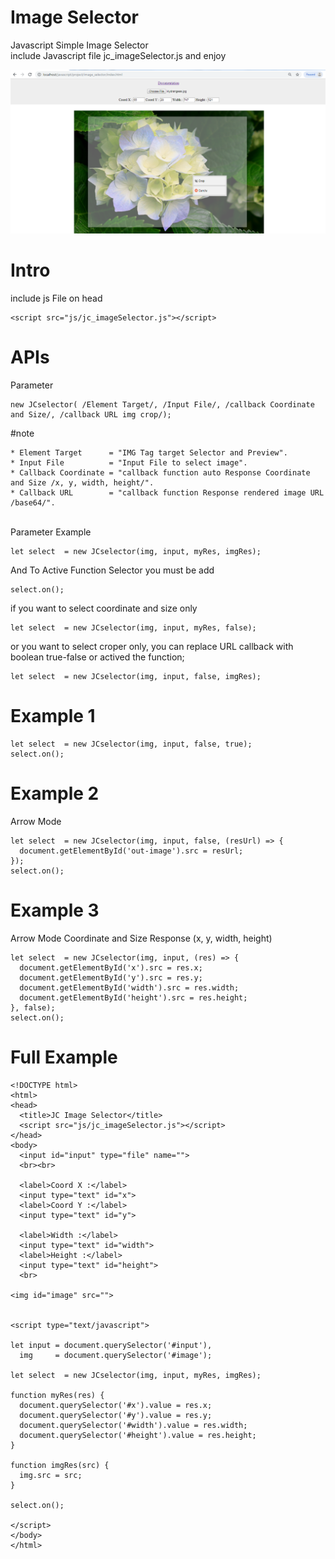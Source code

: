 # Image Selector</h1>

Javascript Simple Image Selector<br>
include Javascript file jc_imageSelector.js and enjoy  

<img src="preview.png" alt="jc_imageSelector" title="jc_imageSelector">  

# Intro
include js File on head

    <script src="js/jc_imageSelector.js"></script>

# APIs
Parameter

    new JCselector( /Element Target/, /Input File/, /callback Coordinate and Size/, /callback URL img crop/);

#note

    * Element Target      = "IMG Tag target Selector and Preview".
    * Input File          = "Input File to select image".
    * Callback Coordinate = "callback function auto Response Coordinate and Size /x, y, width, height/".
    * Callback URL        = "callback function Response rendered image URL /base64/".

<br>Parameter Example</b>

    let select  = new JCselector(img, input, myRes, imgRes);

And To Active Function Selector you must be add

    select.on();
if you want to select coordinate and size only

    let select  = new JCselector(img, input, myRes, false);

or you want to select croper only, you can replace URL callback with boolean true-false or actived the function;

    let select  = new JCselector(img, input, false, imgRes);

# Example 1

    let select  = new JCselector(img, input, false, true);
    select.on();

# Example 2
Arrow Mode

    let select  = new JCselector(img, input, false, (resUrl) => {
      document.getElementById('out-image').src = resUrl;
    });
    select.on();
    
# Example 3
Arrow Mode
Coordinate and Size Response (x, y, width, height)

    let select  = new JCselector(img, input, (res) => {
      document.getElementById('x').src = res.x;
      document.getElementById('y').src = res.y;
      document.getElementById('width').src = res.width;
      document.getElementById('height').src = res.height;
    }, false);
    select.on();

# Full Example

    <!DOCTYPE html>
    <html>
    <head>
      <title>JC Image Selector</title>
      <script src="js/jc_imageSelector.js"></script>
    </head>
    <body>
      <input id="input" type="file" name="">
      <br><br>

      <label>Coord X :</label>
      <input type="text" id="x">
      <label>Coord Y :</label>
      <input type="text" id="y">

      <label>Width :</label>
      <input type="text" id="width">
      <label>Height :</label>
      <input type="text" id="height">
      <br>

    <img id="image" src=""> 


    <script type="text/javascript">

    let input = document.querySelector('#input'),
      img     = document.querySelector('#image');

    let select  = new JCselector(img, input, myRes, imgRes);

    function myRes(res) {
      document.querySelector('#x').value = res.x;
      document.querySelector('#y').value = res.y;
      document.querySelector('#width').value = res.width;
      document.querySelector('#height').value = res.height;
    }

    function imgRes(src) {
      img.src = src;
    }

    select.on();

    </script>
    </body>
    </html>
